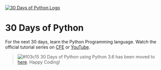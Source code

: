 [![30 Days of Python Logo](https://static.codingforentrepreneurs.com/media/projects/30-days-python-38/images/share/30_Days_of_Python_-_Share.jpg)](https://www.codingforentrepreneurs.com/projects/30-days-python-38)

# 30 Days of Python

For the next 30 days, learn the Python Programming language. Watch the official tutorial series on [CFE](https://www.codingforentrepreneurs.com/projects/30-days-python-38) or [YouTube](https://www.youtube.com/playlist?list=PLEsfXFp6DpzQjDBvhNy5YbaBx9j-ZsUe6).

> ![#f03c15](https://placehold.it/15/f03c15/000000?text=+) 30 Days of Python using Python 3.6 has been moved to [here](https://github.com/codingforentrepreneurs/30-Days-of-Python-3.6). Happy Coding!

